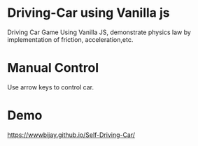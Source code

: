 # Driving-Car using Vanilla js
Driving Car Game Using Vanilla JS, demonstrate physics law by implementation of friction, acceleration,etc.

# Manual Control
Use arrow keys to control car.

# Demo
https://wwwbijay.github.io/Self-Driving-Car/
